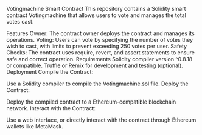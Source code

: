 Votingmachine Smart Contract
This repository contains a Solidity smart contract Votingmachine that allows users to vote and manages the total votes cast.

Features
Owner: The contract owner deploys the contract and manages its operations.
Voting: Users can vote by specifying the number of votes they wish to cast, with limits to prevent exceeding 250 votes per user.
Safety Checks: The contract uses require, revert, and assert statements to ensure safe and correct operation.
Requirements
Solidity compiler version ^0.8.18 or compatible.
Truffle or Remix for development and testing (optional).
Deployment
Compile the Contract:

Use a Solidity compiler to compile the Votingmachine.sol file.
Deploy the Contract:

Deploy the compiled contract to a Ethereum-compatible blockchain network.
Interact with the Contract:

Use a web interface, or directly interact with the contract through Ethereum wallets like MetaMask.
